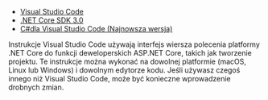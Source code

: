* [Visual Studio Code](https://code.visualstudio.com/download)
* [.NET Core SDK 3.0](https://dotnet.microsoft.com/download/dotnet-core/3.0)
* [C#dla Visual Studio Code (Najnowsza wersja)](https://marketplace.visualstudio.com/items?itemName=ms-vscode.csharp)

Instrukcje Visual Studio Code używają interfejs wiersza polecenia platformy .NET Core do funkcji deweloperskich ASP.NET Core, takich jak tworzenie projektu. Te instrukcje można wykonać na dowolnej platformie (macOS, Linux lub Windows) i dowolnym edytorze kodu. Jeśli używasz czegoś innego niż Visual Studio Code, może być konieczne wprowadzenie drobnych zmian.
